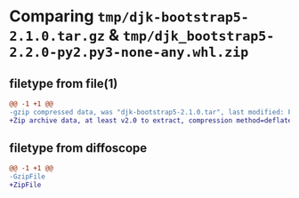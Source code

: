 # Comparing `tmp/djk-bootstrap5-2.1.0.tar.gz` & `tmp/djk_bootstrap5-2.2.0-py2.py3-none-any.whl.zip`

## filetype from file(1)

```diff
@@ -1 +1 @@
-gzip compressed data, was "djk-bootstrap5-2.1.0.tar", last modified: Fri Jun 17 20:41:29 2022, max compression
+Zip archive data, at least v2.0 to extract, compression method=deflate
```

## filetype from diffoscope

```diff
@@ -1 +1 @@
-GzipFile
+ZipFile
```


